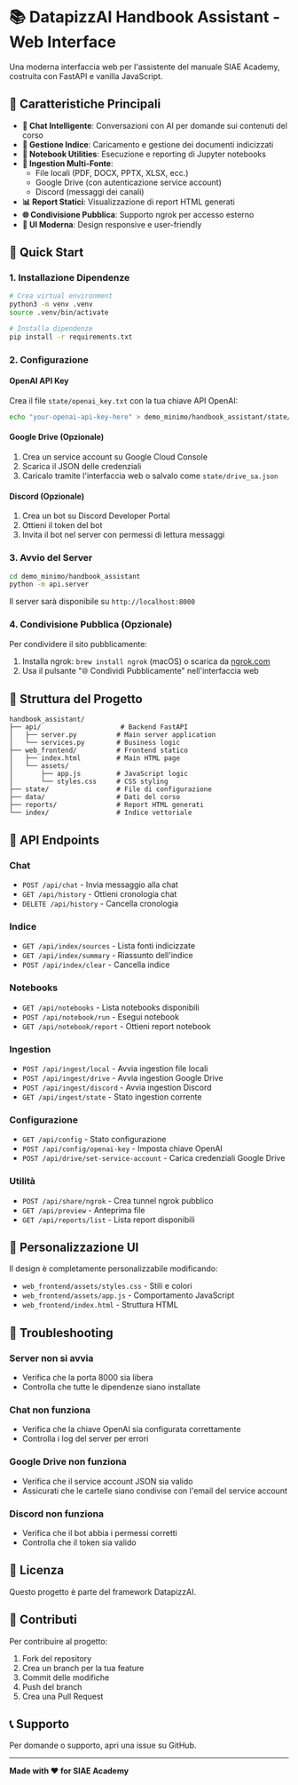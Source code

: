 # 📚 DatapizzAI Handbook Assistant - Web Interface

Una moderna interfaccia web per l'assistente del manuale SIAE Academy, costruita con FastAPI e vanilla JavaScript.

## 🌟 Caratteristiche Principali

- **💬 Chat Intelligente**: Conversazioni con AI per domande sui contenuti del corso
- **📁 Gestione Indice**: Caricamento e gestione dei documenti indicizzati
- **📓 Notebook Utilities**: Esecuzione e reporting di Jupyter notebooks
- **🔄 Ingestion Multi-Fonte**: 
  - File locali (PDF, DOCX, PPTX, XLSX, ecc.)
  - Google Drive (con autenticazione service account)
  - Discord (messaggi dei canali)
- **📊 Report Statici**: Visualizzazione di report HTML generati
- **🌐 Condivisione Pubblica**: Supporto ngrok per accesso esterno
- **🎨 UI Moderna**: Design responsive e user-friendly

## 🚀 Quick Start

### 1. Installazione Dipendenze

```bash
# Crea virtual environment
python3 -m venv .venv
source .venv/bin/activate

# Installa dipendenze
pip install -r requirements.txt
```

### 2. Configurazione

#### OpenAI API Key
Crea il file `state/openai_key.txt` con la tua chiave API OpenAI:
```bash
echo "your-openai-api-key-here" > demo_minimo/handbook_assistant/state/openai_key.txt
```

#### Google Drive (Opzionale)
1. Crea un service account su Google Cloud Console
2. Scarica il JSON delle credenziali
3. Caricalo tramite l'interfaccia web o salvalo come `state/drive_sa.json`

#### Discord (Opzionale)
1. Crea un bot su Discord Developer Portal
2. Ottieni il token del bot
3. Invita il bot nel server con permessi di lettura messaggi

### 3. Avvio del Server

```bash
cd demo_minimo/handbook_assistant
python -m api.server
```

Il server sarà disponibile su `http://localhost:8000`

### 4. Condivisione Pubblica (Opzionale)

Per condividere il sito pubblicamente:

1. Installa ngrok: `brew install ngrok` (macOS) o scarica da [ngrok.com](https://ngrok.com)
2. Usa il pulsante "🌐 Condividi Pubblicamente" nell'interfaccia web

## 📁 Struttura del Progetto

```
handbook_assistant/
├── api/                    # Backend FastAPI
│   ├── server.py          # Main server application
│   └── services.py        # Business logic
├── web_frontend/          # Frontend statico
│   ├── index.html         # Main HTML page
│   └── assets/
│       ├── app.js         # JavaScript logic
│       └── styles.css     # CSS styling
├── state/                 # File di configurazione
├── data/                  # Dati del corso
├── reports/               # Report HTML generati
└── index/                 # Indice vettoriale
```

## 🔧 API Endpoints

### Chat
- `POST /api/chat` - Invia messaggio alla chat
- `GET /api/history` - Ottieni cronologia chat
- `DELETE /api/history` - Cancella cronologia

### Indice
- `GET /api/index/sources` - Lista fonti indicizzate
- `GET /api/index/summary` - Riassunto dell'indice
- `POST /api/index/clear` - Cancella indice

### Notebooks
- `GET /api/notebooks` - Lista notebooks disponibili
- `POST /api/notebook/run` - Esegui notebook
- `GET /api/notebook/report` - Ottieni report notebook

### Ingestion
- `POST /api/ingest/local` - Avvia ingestion file locali
- `POST /api/ingest/drive` - Avvia ingestion Google Drive
- `POST /api/ingest/discord` - Avvia ingestion Discord
- `GET /api/ingest/state` - Stato ingestion corrente

### Configurazione
- `GET /api/config` - Stato configurazione
- `POST /api/config/openai-key` - Imposta chiave OpenAI
- `POST /api/drive/set-service-account` - Carica credenziali Google Drive

### Utilità
- `POST /api/share/ngrok` - Crea tunnel ngrok pubblico
- `GET /api/preview` - Anteprima file
- `GET /api/reports/list` - Lista report disponibili

## 🎨 Personalizzazione UI

Il design è completamente personalizzabile modificando:

- `web_frontend/assets/styles.css` - Stili e colori
- `web_frontend/assets/app.js` - Comportamento JavaScript
- `web_frontend/index.html` - Struttura HTML

## 🐛 Troubleshooting

### Server non si avvia
- Verifica che la porta 8000 sia libera
- Controlla che tutte le dipendenze siano installate

### Chat non funziona
- Verifica che la chiave OpenAI sia configurata correttamente
- Controlla i log del server per errori

### Google Drive non funziona
- Verifica che il service account JSON sia valido
- Assicurati che le cartelle siano condivise con l'email del service account

### Discord non funziona
- Verifica che il bot abbia i permessi corretti
- Controlla che il token sia valido

## 📝 Licenza

Questo progetto è parte del framework DatapizzAI.

## 🤝 Contributi

Per contribuire al progetto:

1. Fork del repository
2. Crea un branch per la tua feature
3. Commit delle modifiche
4. Push del branch
5. Crea una Pull Request

## 📞 Supporto

Per domande o supporto, apri una issue su GitHub.

---

**Made with ❤️ for SIAE Academy**